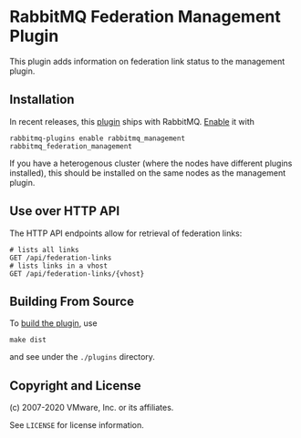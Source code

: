 # RabbitMQ Federation Management Plugin

This plugin adds information on federation link status to the management
plugin.


## Installation

In recent releases, this [plugin](https://www.rabbitmq.com/plugins.html) ships with RabbitMQ.
[Enable](https://www.rabbitmq.com/plugins.html#basics) it with

``` shell
rabbitmq-plugins enable rabbitmq_management rabbitmq_federation_management
```

If you have a heterogenous cluster (where the nodes have different
plugins installed), this should be installed on the same nodes as the
management plugin.


## Use over HTTP API

The HTTP API endpoints allow for retrieval of federation links:

    # lists all links
    GET /api/federation-links
    # lists links in a vhost
    GET /api/federation-links/{vhost}


## Building From Source

To [build the plugin](https://www.rabbitmq.com/plugin-development.html), use

    make dist

and see under the `./plugins` directory.


## Copyright and License

(c) 2007-2020 VMware, Inc. or its affiliates.

See `LICENSE` for license information.
